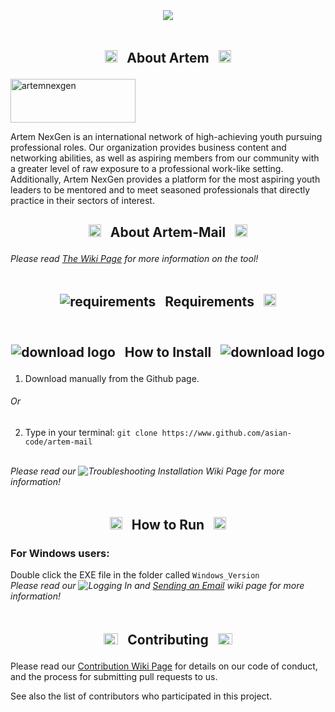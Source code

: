<img src="https://github.com/asian-code/artem-mail/blob/master/images/topbargithub.gif" width="100%" height="5">

<p align="center">
<img src="https://github.com/asian-code/artem-mail/blob/master/artem-mail/artemlogo.gif">
</p>

<img src="https://github.com/asian-code/artem-mail/blob/master/images/topbargithub.gif" width="100%" height="5">

## <p align="center"> <img src="https://raw.githubusercontent.com/asian-code/artem-mail/master/images/artemalogo.png" alt="artem" width="20" height="20"> &nbsp; About Artem &nbsp; <img src="https://raw.githubusercontent.com/asian-code/artem-mail/master/images/artemalogo.png" alt="artem" width="20" height="20"> </p>

<img src="https://raw.githubusercontent.com/asian-code/artem-mail/master/images/artemnexgenlogo.png" alt="artemnexgen" width="200" height="70">

Artem NexGen is an international network of high-achieving youth pursuing professional roles. Our organization provides business content and networking abilities, as well as aspiring members from our community with a greater level of raw exposure to a professional work-like setting. Additionally, Artem NexGen provides a platform for the most aspiring youth leaders to be mentored and to meet seasoned professionals that directly practice in their sectors of interest. <br>

## <p align="center"> <img src="https://raw.githubusercontent.com/asian-code/artem-mail/master/images/artemmaillogo.png" alt="artemmail" width="20" height="20"> &nbsp; About Artem-Mail &nbsp; <img src="https://raw.githubusercontent.com/asian-code/artem-mail/master/images/artemmaillogo.png" alt="artemmail" width="20" height="20"> </p>

*Please read [The Wiki Page](https://github.com/asian-code/artem-mail/wiki) for more information on the tool!*

<img src="https://github.com/asian-code/artem-mail/blob/master/images/topbargithub.gif" width="100%" height="5">

## <p align="center"> <img src="https://raw.githubusercontent.com/asian-code/artem-mail/master/images/requirementslogo.png" alt="requirements"> &nbsp; Requirements &nbsp; <img src="https://raw.githubusercontent.com/asian-code/artem-mail/master/images/requirementslogo.png" alt="requirements" width="20" height="20"> </p>

<img src="https://github.com/asian-code/artem-mail/blob/master/images/topbargithub.gif" width="100%" height="5">

## <p align="center"> ![download logo](https://raw.githubusercontent.com/asian-code/artem-mail/master/images/howtoinstallimage.png) &nbsp; How to Install &nbsp; ![download logo](https://raw.githubusercontent.com/asian-code/artem-mail/master/images/howtoinstallimage.png) </p>

1. Download manually from the Github page.
###### Or
2. Type in your terminal:
`git clone https://www.github.com/asian-code/artem-mail`

<br> *Please read our ![Troubleshooting Installation Wiki Page](https://github.com/asian-code/artem-mail/wiki/Troubleshooting-Installation) for more information!*

<img src="https://github.com/asian-code/artem-mail/blob/master/images/topbargithub.gif" width="100%" height="5">

## <p align="center"> <img src="https://raw.githubusercontent.com/asian-code/artem-mail/master/images/howtorunimage.png" alt="running logo" width="20" height="20"> &nbsp; How to Run &nbsp; <img src="https://raw.githubusercontent.com/asian-code/artem-mail/master/images/howtorunimage.png" alt="running logo" width="20" height="20"> </p>

### For Windows users:
Double click the EXE file in the folder called `Windows_Version`<br>
*Please read our ![Logging In](https://github.com/asian-code/artem-mail/wiki/Logging-In) and [Sending an Email](https://github.com/asian-code/artem-mail/wiki/Sending-an-Email) wiki page for more information!*

<img src="https://github.com/asian-code/artem-mail/blob/master/images/topbargithub.gif" width="100%" height="5">

## <p align="center"> <p align="center"> <img src="http://cdn.onlinewebfonts.com/svg/img_452175.png" alt="contribution" width="23" height="18"> &nbsp; Contributing &nbsp; <img src="http://cdn.onlinewebfonts.com/svg/img_452175.png" alt="contribution" width="23" height="18"> </p>

Please read our [Contribution Wiki Page](https://github.com/asian-code/artem-mail/wiki/Contribution) for details on our code of conduct, and the process for submitting pull requests to us.

See also the list of contributors who participated in this project.

<img src="https://github.com/asian-code/artem-mail/blob/master/images/topbargithub.gif" width="100%" height="5">
